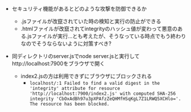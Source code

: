 - セキュリティ機能があるとどのような攻撃を防御できるか

  - .jsファイルが改竄されていた時の検知と実行の防止ができる
  - .htmlファイルが改竄されてintegrityのハッシュ値が変わって悪意のある.jsファイルが実行...とも考えたが、そうなっている時点でもう終わりなのでそうならないように対策すべき?

- 同ディレクトリのserver.jsでnode server.jsと実行してhttp://localhost:7900をブラウザで開く
  - index2.jsの方は利用できずにブラウザにブロックされる
    - `localhost/:1 Failed to find a valid digest in the 'integrity' attribute for resource 'http://localhost:7900/index2.js' with computed SHA-256 integrity 'CbOxAdBh97u3pXPAfzZeQHMfHSqKgL7Z1LRWQ5XCHlo='. The resource has been blocked.`
